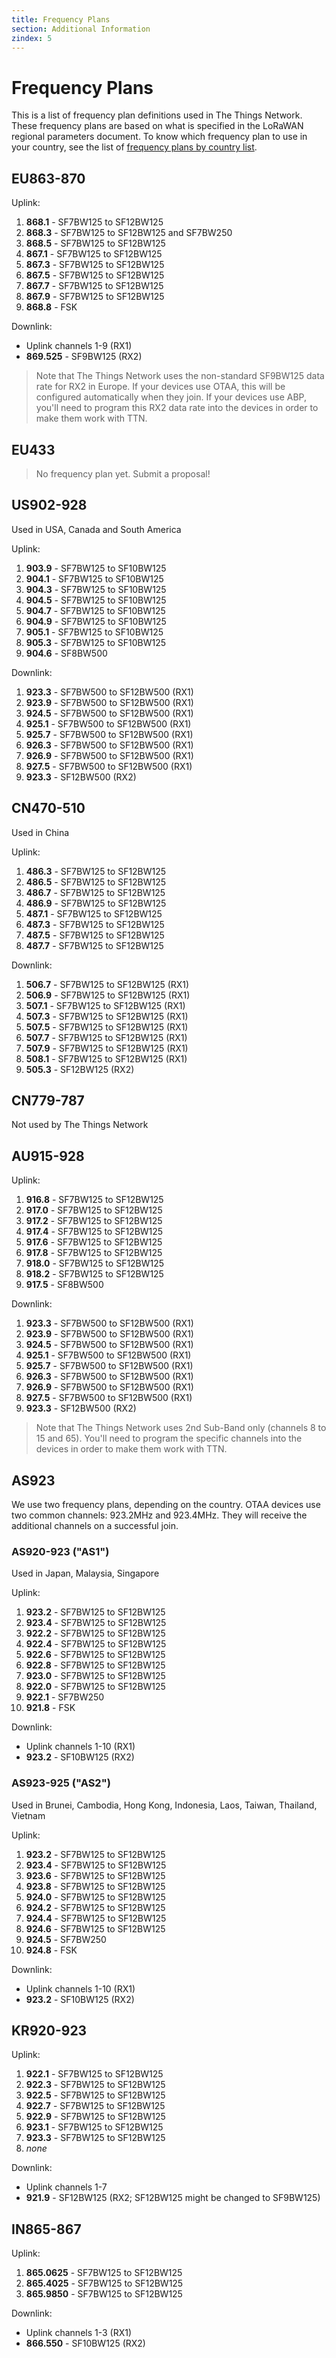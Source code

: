 ```yaml
---
title: Frequency Plans
section: Additional Information
zindex: 5
--- 
```


# Frequency Plans

This is a list of frequency plan definitions used in The Things Network. These frequency plans are based on what is specified in the LoRaWAN regional parameters document. To know which frequency plan to use in your country, see the list of [frequency plans by country list](./frequencies-by-country.md).

## EU863-870

Uplink:

1. **868.1** - SF7BW125 to SF12BW125
2. **868.3** - SF7BW125 to SF12BW125 and SF7BW250
3. **868.5** - SF7BW125 to SF12BW125
4. **867.1** - SF7BW125 to SF12BW125
5. **867.3** - SF7BW125 to SF12BW125
6. **867.5** - SF7BW125 to SF12BW125
7. **867.7** - SF7BW125 to SF12BW125
8. **867.9** - SF7BW125 to SF12BW125
9. **868.8** - FSK

Downlink:

- Uplink channels 1-9 (RX1)
- **869.525** - SF9BW125 (RX2)

> Note that The Things Network uses the non-standard SF9BW125 data rate for RX2 in Europe.
> If your devices use OTAA, this will be configured automatically when they join. If your devices use ABP, you'll need to program this RX2 data rate into the devices in order to make them work with TTN.

## EU433

> No frequency plan yet. Submit a proposal!

## US902-928

Used in USA, Canada and South America

Uplink:

1. **903.9** - SF7BW125 to SF10BW125
2. **904.1** - SF7BW125 to SF10BW125
3. **904.3** - SF7BW125 to SF10BW125
4. **904.5** - SF7BW125 to SF10BW125
5. **904.7** - SF7BW125 to SF10BW125
6. **904.9** - SF7BW125 to SF10BW125
7. **905.1** - SF7BW125 to SF10BW125
8. **905.3** - SF7BW125 to SF10BW125
9. **904.6** - SF8BW500

Downlink:

1. **923.3** - SF7BW500 to SF12BW500 (RX1)
2. **923.9** - SF7BW500 to SF12BW500 (RX1)
3. **924.5** - SF7BW500 to SF12BW500 (RX1)
4. **925.1** - SF7BW500 to SF12BW500 (RX1)
5. **925.7** - SF7BW500 to SF12BW500 (RX1)
6. **926.3** - SF7BW500 to SF12BW500 (RX1)
7. **926.9** - SF7BW500 to SF12BW500 (RX1)
8. **927.5** - SF7BW500 to SF12BW500 (RX1)
9. **923.3** - SF12BW500 (RX2)

## CN470-510

Used in China

Uplink:

1. **486.3** - SF7BW125 to SF12BW125
2. **486.5** - SF7BW125 to SF12BW125
3. **486.7** - SF7BW125 to SF12BW125
4. **486.9** - SF7BW125 to SF12BW125
5. **487.1** - SF7BW125 to SF12BW125
6. **487.3** - SF7BW125 to SF12BW125
7. **487.5** - SF7BW125 to SF12BW125
8. **487.7** - SF7BW125 to SF12BW125

Downlink:

1. **506.7** - SF7BW125 to SF12BW125 (RX1)
2. **506.9** - SF7BW125 to SF12BW125 (RX1)
3. **507.1** - SF7BW125 to SF12BW125 (RX1)
4. **507.3** - SF7BW125 to SF12BW125 (RX1)
5. **507.5** - SF7BW125 to SF12BW125 (RX1)
6. **507.7** - SF7BW125 to SF12BW125 (RX1)
7. **507.9** - SF7BW125 to SF12BW125 (RX1)
8. **508.1** - SF7BW125 to SF12BW125 (RX1)
9. **505.3** - SF12BW125 (RX2)

## CN779-787

Not used by The Things Network

## AU915-928

Uplink:

1. **916.8** - SF7BW125 to SF12BW125
2. **917.0** - SF7BW125 to SF12BW125
3. **917.2** - SF7BW125 to SF12BW125
4. **917.4** - SF7BW125 to SF12BW125
5. **917.6** - SF7BW125 to SF12BW125
6. **917.8** - SF7BW125 to SF12BW125
7. **918.0** - SF7BW125 to SF12BW125
8. **918.2** - SF7BW125 to SF12BW125
9. **917.5** - SF8BW500

Downlink:

1. **923.3** - SF7BW500 to SF12BW500 (RX1)
2. **923.9** - SF7BW500 to SF12BW500 (RX1)
3. **924.5** - SF7BW500 to SF12BW500 (RX1)
4. **925.1** - SF7BW500 to SF12BW500 (RX1)
5. **925.7** - SF7BW500 to SF12BW500 (RX1)
6. **926.3** - SF7BW500 to SF12BW500 (RX1)
7. **926.9** - SF7BW500 to SF12BW500 (RX1)
8. **927.5** - SF7BW500 to SF12BW500 (RX1)
9. **923.3** - SF12BW500 (RX2)

> Note that The Things Network uses 2nd Sub-Band only (channels 8 to 15 and 65). You'll need to program the specific channels into the devices in order to make them work with TTN.

## AS923

We use two frequency plans, depending on the country. OTAA devices use two common channels: 923.2MHz and 923.4MHz. They will receive the additional channels on a successful join.

### AS920-923 ("AS1")

Used in Japan, Malaysia, Singapore

Uplink:

1. **923.2** - SF7BW125 to SF12BW125
2. **923.4** - SF7BW125 to SF12BW125
3. **922.2** - SF7BW125 to SF12BW125
4. **922.4** - SF7BW125 to SF12BW125
5. **922.6** - SF7BW125 to SF12BW125
6. **922.8** - SF7BW125 to SF12BW125
7. **923.0** - SF7BW125 to SF12BW125
8. **922.0** - SF7BW125 to SF12BW125
9. **922.1** - SF7BW250
10. **921.8** - FSK

Downlink:

- Uplink channels 1-10 (RX1)
- **923.2** - SF10BW125 (RX2)

### AS923-925 ("AS2")

Used in Brunei, Cambodia, Hong Kong, Indonesia, Laos, Taiwan, Thailand, Vietnam

Uplink:

1. **923.2** - SF7BW125 to SF12BW125
2. **923.4** - SF7BW125 to SF12BW125
3. **923.6** - SF7BW125 to SF12BW125
4. **923.8** - SF7BW125 to SF12BW125
5. **924.0** - SF7BW125 to SF12BW125
6. **924.2** - SF7BW125 to SF12BW125
7. **924.4** - SF7BW125 to SF12BW125
8. **924.6** - SF7BW125 to SF12BW125
9. **924.5** - SF7BW250
10. **924.8** - FSK

Downlink:

- Uplink channels 1-10 (RX1)
- **923.2** - SF10BW125 (RX2)

## KR920-923

Uplink:

1. **922.1** - SF7BW125 to SF12BW125
2. **922.3** - SF7BW125 to SF12BW125
3. **922.5** - SF7BW125 to SF12BW125
4. **922.7** - SF7BW125 to SF12BW125
5. **922.9** - SF7BW125 to SF12BW125
6. **923.1** - SF7BW125 to SF12BW125
7. **923.3** - SF7BW125 to SF12BW125
8. _none_

Downlink:

- Uplink channels 1-7
- **921.9** - SF12BW125 (RX2; SF12BW125 might be changed to SF9BW125)

## IN865-867

Uplink:

1. **865.0625** - SF7BW125 to SF12BW125
2. **865.4025** - SF7BW125 to SF12BW125
3. **865.9850** - SF7BW125 to SF12BW125

Downlink:

- Uplink channels 1-3 (RX1)
- **866.550** - SF10BW125 (RX2)
